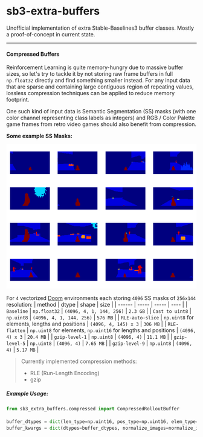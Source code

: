 # sb3-extra-buffers
Unofficial implementation of extra Stable-Baselines3 buffer classes. Mostly a proof-of-concept in current state.

---
#### Compressed Buffers
Reinforcement Learning is quite memory-hungry due to massive buffer sizes, so let's try to tackle it by not storing raw frame buffers in full `np.float32` directly and find something smaller instead. For any input data that are sparse and containing large contiguous region of repeating values, lossless compression techniques can be applied to reduce memory footprint.

One such kind of input data is Semantic Segmentation (SS) masks (with one color channel representing class labels as integers) and RGB / Color Palette game frames from retro video games should also benefit from compression.

**Some example SS Masks:**

![SS](ss-example.png)

For `4` vectorized [Doom](https://github.com/Farama-Foundation/ViZDoom) environments each storing `4096` SS masks of `256x144` resolution:
| method | dtype | shape | size |
| ------ | ----- | ----- | ---- |
| `Baseline` | `np.float32` | `(4096, 4, 1, 144, 256)` | `2.3 GB` |
| `Cast to uint8` | `np.uint8` | `(4096, 4, 1, 144, 256)` | `576 MB` |
| `RLE-auto-slice` | `np.uint8` for elements, lengths and positions | `(4096, 4, 145) x 3` | `306 MB` |
| `RLE-flatten` | `np.uint8` for elements, `np.uint16` for lengths and positions | `(4096, 4) x 3` | `20.4 MB` |
| `gzip-level-1` | `np.uint8` | `(4096, 4)` | `11.1 MB` |
| `gzip-level-5` | `np.uint8` | `(4096, 4)` | `7.65 MB` |
| `gzip-level-9` | `np.uint8` | `(4096, 4)` | `5.17 MB` |

> Currently implemented compression methods:
> - RLE (Run-Length Encoding)
> - gzip

##### Example Usage:
```python
from sb3_extra_buffers.compressed import CompressedRolloutBuffer

buffer_dtypes = dict(len_type=np.uint16, pos_type=np.uint16, elem_type=np.uint8)
buffer_kwargs = dict(dtypes=buffer_dtypes, normalize_images=normalize_images, compression_method=compression_method, auto_slice=False, compression_kwargs=compression_kwargs)
```
